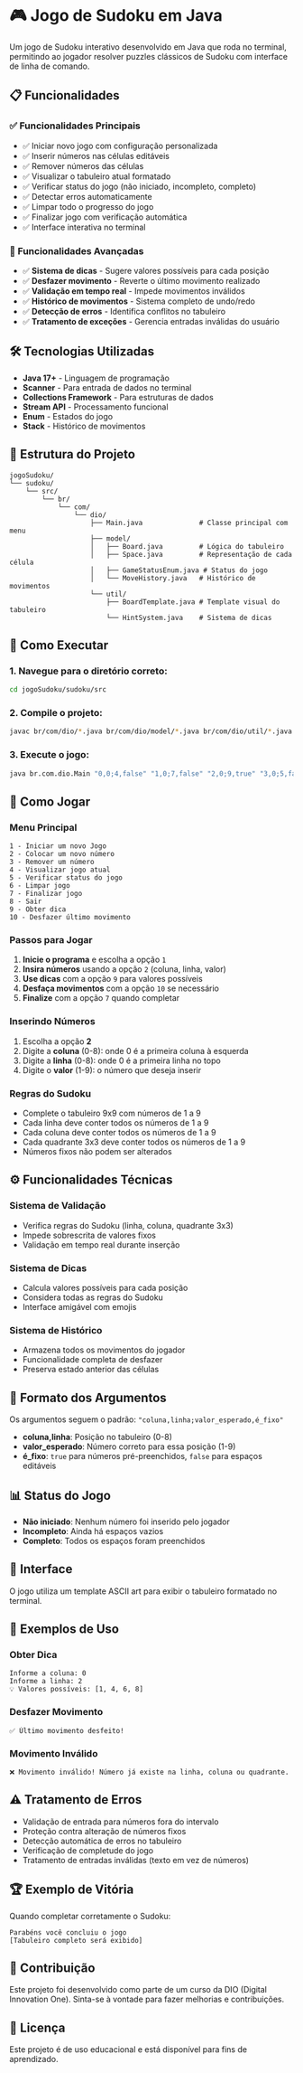 # 🎮 Jogo de Sudoku em Java

Um jogo de Sudoku interativo desenvolvido em Java que roda no terminal, permitindo ao jogador resolver puzzles clássicos de Sudoku com interface de linha de comando.

## 📋 Funcionalidades

### ✅ Funcionalidades Principais
- ✅ Iniciar novo jogo com configuração personalizada
- ✅ Inserir números nas células editáveis
- ✅ Remover números das células
- ✅ Visualizar o tabuleiro atual formatado
- ✅ Verificar status do jogo (não iniciado, incompleto, completo)
- ✅ Detectar erros automaticamente
- ✅ Limpar todo o progresso do jogo
- ✅ Finalizar jogo com verificação automática
- ✅ Interface interativa no terminal

### 🚀 Funcionalidades Avançadas  
- ✅ **Sistema de dicas** - Sugere valores possíveis para cada posição
- ✅ **Desfazer movimento** - Reverte o último movimento realizado
- ✅ **Validação em tempo real** - Impede movimentos inválidos
- ✅ **Histórico de movimentos** - Sistema completo de undo/redo
- ✅ **Detecção de erros** - Identifica conflitos no tabuleiro
- ✅ **Tratamento de exceções** - Gerencia entradas inválidas do usuário

## 🛠️ Tecnologias Utilizadas

- **Java 17+** - Linguagem de programação
- **Scanner** - Para entrada de dados no terminal
- **Collections Framework** - Para estruturas de dados
- **Stream API** - Processamento funcional
- **Enum** - Estados do jogo
- **Stack** - Histórico de movimentos

## 📁 Estrutura do Projeto

```
jogoSudoku/
└── sudoku/
    └── src/
        └── br/
            └── com/
                └── dio/
                    ├── Main.java              # Classe principal com menu
                    ├── model/
                    │   ├── Board.java         # Lógica do tabuleiro
                    │   ├── Space.java         # Representação de cada célula
                    │   ├── GameStatusEnum.java # Status do jogo
                    │   └── MoveHistory.java   # Histórico de movimentos
                    └── util/
                        ├── BoardTemplate.java # Template visual do tabuleiro
                        └── HintSystem.java    # Sistema de dicas
```

## 🚀 Como Executar

### 1. Navegue para o diretório correto:
```bash
cd jogoSudoku/sudoku/src
```

### 2. Compile o projeto:
```bash
javac br/com/dio/*.java br/com/dio/model/*.java br/com/dio/util/*.java
```

### 3. Execute o jogo:
```bash
java br.com.dio.Main "0,0;4,false" "1,0;7,false" "2,0;9,true" "3,0;5,false" "4,0;8,true" "5,0;6,true" "6,0;2,true" "7,0;3,false" "8,0;1,false" "0,1;1,false" "1,1;3,true" "2,1;5,false" "3,1;4,false" "4,1;7,true" "5,1;2,false" "6,1;8,false" "7,1;9,true" "8,1;6,true" "0,2;2,false" "1,2;6,true" "2,2;8,false" "3,2;9,false" "4,2;1,true" "5,2;3,false" "6,2;7,false" "7,2;4,false" "8,2;5,true" "0,3;5,true" "1,3;1,false" "2,3;3,true" "3,3;7,false" "4,3;6,false" "5,3;4,false" "6,3;9,false" "7,3;8,true" "8,3;2,false" "0,4;8,false" "1,4;9,true" "2,4;7,false" "3,4;1,true" "4,4;2,true" "5,4;5,true" "6,4;3,false" "7,4;6,true" "8,4;4,false" "0,5;6,false" "1,5;4,true" "2,5;2,false" "3,5;3,false" "4,5;9,false" "5,5;8,false" "6,5;1,true" "7,5;5,false" "8,5;7,true" "0,6;7,true" "1,6;5,false" "2,6;4,false" "3,6;2,false" "4,6;3,true" "5,6;9,false" "6,6;6,false" "7,6;1,true" "8,6;8,false" "0,7;9,true" "1,7;8,true" "2,7;1,false" "3,7;6,false" "4,7;4,true" "5,7;7,false" "6,7;5,false" "7,7;2,true" "8,7;3,false" "0,8;3,false" "1,8;2,false" "2,8;6,true" "3,8;8,true" "4,8;5,true" "5,8;1,false" "6,8;4,true" "7,8;7,false" "8,8;9,false"
```

## 🎯 Como Jogar

### Menu Principal
```
1 - Iniciar um novo Jogo
2 - Colocar um novo número
3 - Remover um número
4 - Visualizar jogo atual
5 - Verificar status do jogo
6 - Limpar jogo
7 - Finalizar jogo
8 - Sair
9 - Obter dica
10 - Desfazer último movimento
```

### Passos para Jogar
1. **Inicie o programa** e escolha a opção `1`
2. **Insira números** usando a opção `2` (coluna, linha, valor)
3. **Use dicas** com a opção `9` para valores possíveis
4. **Desfaça movimentos** com a opção `10` se necessário
5. **Finalize** com a opção `7` quando completar

### Inserindo Números
1. Escolha a opção **2**
2. Digite a **coluna** (0-8): onde 0 é a primeira coluna à esquerda
3. Digite a **linha** (0-8): onde 0 é a primeira linha no topo
4. Digite o **valor** (1-9): o número que deseja inserir

### Regras do Sudoku
- Complete o tabuleiro 9x9 com números de 1 a 9
- Cada linha deve conter todos os números de 1 a 9
- Cada coluna deve conter todos os números de 1 a 9
- Cada quadrante 3x3 deve conter todos os números de 1 a 9
- Números fixos não podem ser alterados

## ⚙️ Funcionalidades Técnicas

### Sistema de Validação
- Verifica regras do Sudoku (linha, coluna, quadrante 3x3)
- Impede sobrescrita de valores fixos
- Validação em tempo real durante inserção

### Sistema de Dicas
- Calcula valores possíveis para cada posição
- Considera todas as regras do Sudoku
- Interface amigável com emojis

### Sistema de Histórico
- Armazena todos os movimentos do jogador
- Funcionalidade completa de desfazer
- Preserva estado anterior das células

## 🔧 Formato dos Argumentos

Os argumentos seguem o padrão: `"coluna,linha;valor_esperado,é_fixo"`

- **coluna,linha**: Posição no tabuleiro (0-8)
- **valor_esperado**: Número correto para essa posição (1-9)
- **é_fixo**: `true` para números pré-preenchidos, `false` para espaços editáveis

## 📊 Status do Jogo

- **Não iniciado**: Nenhum número foi inserido pelo jogador
- **Incompleto**: Ainda há espaços vazios
- **Completo**: Todos os espaços foram preenchidos

## 🎨 Interface

O jogo utiliza um template ASCII art para exibir o tabuleiro formatado no terminal.

## 🎯 Exemplos de Uso

### Obter Dica
```
Informe a coluna: 0
Informe a linha: 2
💡 Valores possíveis: [1, 4, 6, 8]
```

### Desfazer Movimento
```
✅ Último movimento desfeito!
```

### Movimento Inválido
```
❌ Movimento inválido! Número já existe na linha, coluna ou quadrante.
```

## ⚠️ Tratamento de Erros

- Validação de entrada para números fora do intervalo
- Proteção contra alteração de números fixos
- Detecção automática de erros no tabuleiro
- Verificação de completude do jogo
- Tratamento de entradas inválidas (texto em vez de números)

## 🏆 Exemplo de Vitória

Quando completar corretamente o Sudoku:
```
Parabéns você concluiu o jogo
[Tabuleiro completo será exibido]
```

## 🤝 Contribuição

Este projeto foi desenvolvido como parte de um curso da DIO (Digital Innovation One). Sinta-se à vontade para fazer melhorias e contribuições.

## 📄 Licença

Este projeto é de uso educacional e está disponível para fins de aprendizado.

